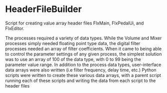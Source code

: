 # HeaderFileBuilder
Script for creating value array header files FlxMain, FlxPedalUi, and FlxEditor.

The processes required a variety of data types.  While the Volume and Mixer processes simply needed floating point type data, the digital filter processes needed an array of filter coefficients.  When it came to being able to control the parameter settings of any given process, the simplest solution was to use an array of 100 of the data type, with 0 to 99 being the parameter value range. In addition to the process data types, user-interface data arrays were also written (i.e filter frequency, delay time, etc.)  Python scripts were written to create these various data arrays, with a parent script running each of these scripts and writing the data from each script to the header files

